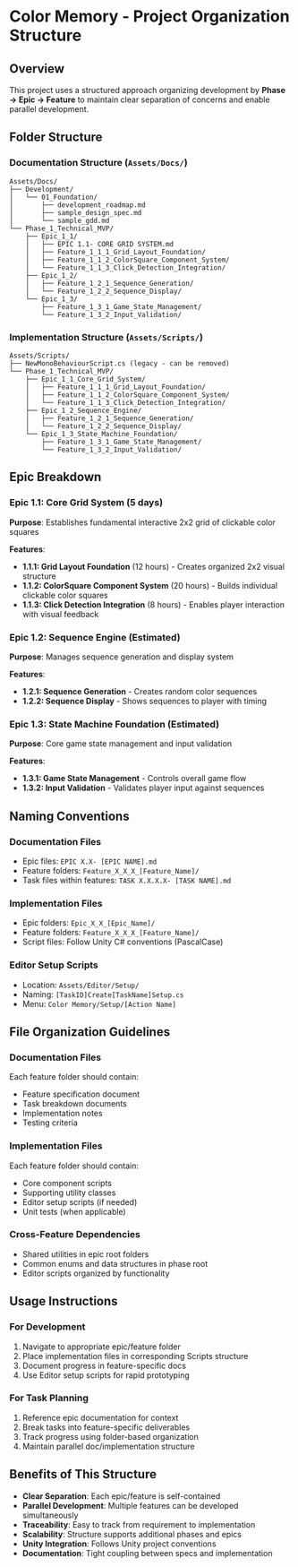 # Color Memory - Project Organization Structure

## Overview

This project uses a structured approach organizing development by **Phase → Epic → Feature** to maintain clear separation of concerns and enable parallel development.

## Folder Structure

### Documentation Structure (`Assets/Docs/`)

```
Assets/Docs/
├── Development/
│   └── 01_Foundation/
│       ├── development_roadmap.md
│       ├── sample_design_spec.md
│       └── sample_gdd.md
└── Phase_1_Technical_MVP/
    ├── Epic_1_1/
    │   ├── EPIC 1.1- CORE GRID SYSTEM.md
    │   ├── Feature_1_1_1_Grid_Layout_Foundation/
    │   ├── Feature_1_1_2_ColorSquare_Component_System/
    │   └── Feature_1_1_3_Click_Detection_Integration/
    ├── Epic_1_2/
    │   ├── Feature_1_2_1_Sequence_Generation/
    │   └── Feature_1_2_2_Sequence_Display/
    └── Epic_1_3/
        ├── Feature_1_3_1_Game_State_Management/
        └── Feature_1_3_2_Input_Validation/
```

### Implementation Structure (`Assets/Scripts/`)

```
Assets/Scripts/
├── NewMonoBehaviourScript.cs (legacy - can be removed)
└── Phase_1_Technical_MVP/
    ├── Epic_1_1_Core_Grid_System/
    │   ├── Feature_1_1_1_Grid_Layout_Foundation/
    │   ├── Feature_1_1_2_ColorSquare_Component_System/
    │   └── Feature_1_1_3_Click_Detection_Integration/
    ├── Epic_1_2_Sequence_Engine/
    │   ├── Feature_1_2_1_Sequence_Generation/
    │   └── Feature_1_2_2_Sequence_Display/
    └── Epic_1_3_State_Machine_Foundation/
        ├── Feature_1_3_1_Game_State_Management/
        └── Feature_1_3_2_Input_Validation/
```

## Epic Breakdown

### **Epic 1.1: Core Grid System** (5 days)
**Purpose**: Establishes fundamental interactive 2x2 grid of clickable color squares

**Features**:
- **1.1.1: Grid Layout Foundation** (12 hours) - Creates organized 2x2 visual structure
- **1.1.2: ColorSquare Component System** (20 hours) - Builds individual clickable color squares
- **1.1.3: Click Detection Integration** (8 hours) - Enables player interaction with visual feedback

### **Epic 1.2: Sequence Engine** (Estimated)
**Purpose**: Manages sequence generation and display system

**Features**:
- **1.2.1: Sequence Generation** - Creates random color sequences
- **1.2.2: Sequence Display** - Shows sequences to player with timing

### **Epic 1.3: State Machine Foundation** (Estimated)
**Purpose**: Core game state management and input validation

**Features**:
- **1.3.1: Game State Management** - Controls overall game flow
- **1.3.2: Input Validation** - Validates player input against sequences

## Naming Conventions

### Documentation Files
- Epic files: `EPIC X.X- [EPIC NAME].md`
- Feature folders: `Feature_X_X_X_[Feature_Name]/`
- Task files within features: `TASK X.X.X.X- [TASK NAME].md`

### Implementation Files
- Epic folders: `Epic_X_X_[Epic_Name]/`
- Feature folders: `Feature_X_X_X_[Feature_Name]/`
- Script files: Follow Unity C# conventions (PascalCase)

### Editor Setup Scripts
- Location: `Assets/Editor/Setup/`
- Naming: `[TaskID]Create[TaskName]Setup.cs`
- Menu: `Color Memory/Setup/[Action Name]`

## File Organization Guidelines

### Documentation Files
Each feature folder should contain:
- Feature specification document
- Task breakdown documents
- Implementation notes
- Testing criteria

### Implementation Files
Each feature folder should contain:
- Core component scripts
- Supporting utility classes
- Editor setup scripts (if needed)
- Unit tests (when applicable)

### Cross-Feature Dependencies
- Shared utilities in epic root folders
- Common enums and data structures in phase root
- Editor scripts organized by functionality

## Usage Instructions

### For Development
1. Navigate to appropriate epic/feature folder
2. Place implementation files in corresponding Scripts structure
3. Document progress in feature-specific docs
4. Use Editor setup scripts for rapid prototyping

### For Task Planning
1. Reference epic documentation for context
2. Break tasks into feature-specific deliverables
3. Track progress using folder-based organization
4. Maintain parallel doc/implementation structure

## Benefits of This Structure

- **Clear Separation**: Each epic/feature is self-contained
- **Parallel Development**: Multiple features can be developed simultaneously
- **Traceability**: Easy to track from requirement to implementation
- **Scalability**: Structure supports additional phases and epics
- **Unity Integration**: Follows Unity project conventions
- **Documentation**: Tight coupling between specs and implementation